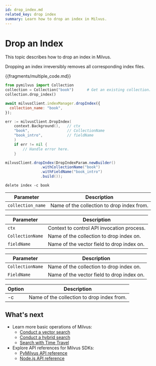 ```yaml
---
id: drop_index.md
related_key: drop index
summary: Learn how to drop an index in Milvus.
---
```


# Drop an Index

This topic describes how to drop an index in Milvus. 

<div class="alert caution">
Dropping an index irreversibly removes all corresponding index files.
</div>

{{fragments/multiple_code.md}}

```python
from pymilvus import Collection
collection = Collection("book")      # Get an existing collection.
collection.drop_index()
```

```javascript
await milvusClient.indexManager.dropIndex({
  collection_name: "book",
});
```

```go
err := milvusClient.DropIndex(
    context.Background(),   // ctx
    "book",                 // CollectionName
    "book_intro",           // fieldName
    )
    if err != nil {
		// Handle error here.
	}
```

```java
milvusClient.dropIndex(DropIndexParam.newBuilder()
                .withCollectionName("book")
                .withFieldName("book_intro")
                .build());
```

```cli
delete index -c book
```


<table class="language-javascript">
	<thead>
        <tr>
            <th>Parameter</th>
            <th>Description</th>
        </tr>
	</thead>
	<tbody>
        <tr>
            <td><code>collection_name</code></td>
            <td>Name of the collection to drop index from.</td>
        </tr>
	</tbody>
</table>

<table class="language-go">
	<thead>
        <tr>
            <th>Parameter</th>
            <th>Description</th>
        </tr>
	</thead>
	<tbody>
        <tr>
            <td><code>ctx</code></td>
            <td>Context to control API invocation process.</td>
        </tr>
        <tr>
            <td><code>CollectionName</code></td>
            <td>Name of the collection to drop index on.</td>
        </tr>
        <tr>
            <td><code>fieldName</code></td>
            <td>Name of the vector field to drop index on.</td>
        </tr>
    </tbody>
</table>

<table class="language-java">
	<thead>
        <tr>
            <th>Parameter</th>
            <th>Description</th>
        </tr>
	</thead>
	<tbody>
        <tr>
            <td><code>CollectionName</code></td>
            <td>Name of the collection to drop index on.</td>
        </tr>
        <tr>
            <td><code>FieldName</code></td>
            <td>Name of the vector field to drop index on.</td>
        </tr>
    </tbody>
</table>

<table class="language-cli">
    <thead>
        <tr>
            <th>Option</th>
            <th>Description</th>
        </tr>
    </thead>
    <tbody>
        <tr>
            <td>-c</td>
            <td>Name of the collection to drop index from.</td>
        </tr>
    </tbody>
</table>


## What's next

- Learn more basic operations of Milvus:
  - [Conduct a vector search](search.md)
  - [Conduct a hybrid search](hybridsearch.md)
  - [Search with Time Travel](timetravel.md)
- Explore API references for Milvus SDKs:
  - [PyMilvus API reference](/api-reference/pymilvus/v{{var.milvus_python_sdk_version}}/tutorial.html)
  - [Node.js API reference](/api-reference/node/v{{var.milvus_node_sdk_version}}/tutorial.html)

